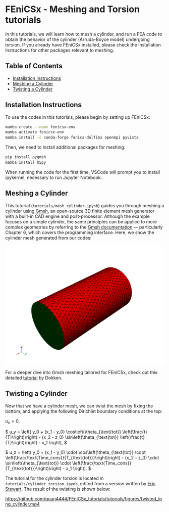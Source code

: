 # FEniCSx - Meshing and Torsion tutorials

In this tutorials, we will learn how to mesh a cylinder, and run a FEA code to obtain the behavior of the cylinder (Arruda-Boyce model) undergoing torsion. If you already have FEniCSx installed, please check the Installation Instructions for other packages relevant to meshing.

## Table of Contents

* [Installation Instructions](#install)
* [Meshing a Cylinder](#mesh)
* [Twisting a Cylinder](#twist)

## Installation Instructions <a name="install"></a>

To use the codes in this tutorials, please begin by setting up FEniCSx:
```bash
mamba create --name fenicsx-env
mamba activate fenicsx-env
mamba install -c conda-forge fenics-dolfinx openmpi pyvista
```

Then, we need to install additional packages for meshing:
```bash
pip install pygmsh
mamba install h5py
```

When running the code for the first time, VSCode will prompt you to install ipykernel, necessary to run Jupyter Notebook.

## Meshing a Cylinder <a name="mesh"></a>
This tutorial (``tutorials/mesh_cylinder.ipynb``) guides you through meshing a cylinder using [Gmsh](https://gmsh.info/), an open-source 3D finite element mesh generator with a built-in CAD engine and post-processor. Although the example focuses on a simple cylinder, the same principles can be applied to more complex geometries by referring to the [Gmsh documentation](https://gmsh.info/doc/texinfo/gmsh.html#Gmsh-application-programming-interface) — particularly Chapter 6, which covers the programming interface. Here, we show the cylinder mesh generated from our codes:

![png](tutorials/figures/cylinder_mesh.png)

For a deeper dive into Gmsh meshing tailored for FEniCSx, check out this detailed [tutorial](https://jsdokken.com/src/tutorial_gmsh.html) by Dokken.

## Twisting a Cylinder <a name="twist"></a>
Now that we have a cylinder mesh, we can twist the mesh by fixing the bottom, and applying the following Dirichlet boundary conditions at the top:

$u_x=0,$

$
u_y = \left(
    y_0 + 
    (x_1 - y_0) \cos\left(\theta_{\text{tot}} \left(\frac{t}{T}\right)\right) - 
    (x_2 - z_0) \sin\left(\theta_{\text{tot}} \left(\frac{t}{T}\right)\right) - 
    x_1
\right),
$

$
u_z = \left(
    y_0 + 
    (x_1 - y_0) \cdot \cos\left(\theta_{\text{tot}} \cdot \left(\frac{\text{Time\_cons}}{T_{\text{tot}}}\right)\right) - 
    (x_2 - z_0) \cdot \sin\left(\theta_{\text{tot}} \cdot \left(\frac{\text{Time\_cons}}{T_{\text{tot}}}\right)\right) - 
    x_1
\right).
$

The tutorial for the cylinder torsion is located in ``tutorials/cylinder_torsion.ipynb``, edited from a version written by [Eric Stewart](https://github.com/SolidMechanicsCoupledTheories/FEniCSx_codes/tree/main). The result of the twisting is shown below:

https://github.com/quan4444/FEniCSx_tutorials/tutorials/figures/twisted_long_cylinder.mp4
